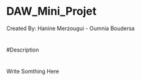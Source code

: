 # DAW_Mini_Projet
Created By: Hanine Merzougui - Oumnia Boudersa
#
#Description
#
Write Somthing Here
